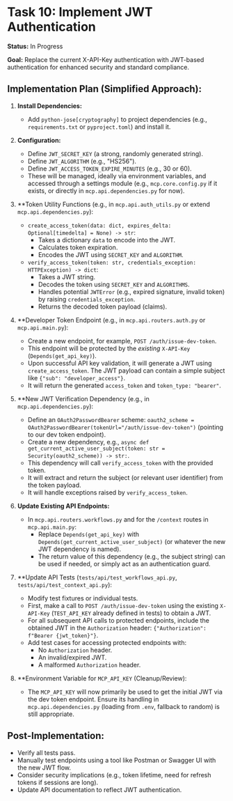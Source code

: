 # Task 10: Implement JWT Authentication

**Status:** In Progress

**Goal:** Replace the current X-API-Key authentication with JWT-based authentication for enhanced security and standard compliance.

## Implementation Plan (Simplified Approach):

1.  **Install Dependencies:**
    *   Add `python-jose[cryptography]` to project dependencies (e.g., `requirements.txt` or `pyproject.toml`) and install it.

2.  **Configuration:**
    *   Define `JWT_SECRET_KEY` (a strong, randomly generated string).
    *   Define `JWT_ALGORITHM` (e.g., "HS256").
    *   Define `JWT_ACCESS_TOKEN_EXPIRE_MINUTES` (e.g., 30 or 60).
    *   These will be managed, ideally via environment variables, and accessed through a settings module (e.g., `mcp.core.config.py` if it exists, or directly in `mcp.api.dependencies.py` for now).

3.  **Token Utility Functions (e.g., in `mcp.api.auth_utils.py` or extend `mcp.api.dependencies.py`):
    *   `create_access_token(data: dict, expires_delta: Optional[timedelta] = None) -> str`:
        *   Takes a dictionary `data` to encode into the JWT.
        *   Calculates token expiration.
        *   Encodes the JWT using `SECRET_KEY` and `ALGORITHM`.
    *   `verify_access_token(token: str, credentials_exception: HTTPException) -> dict`:
        *   Takes a JWT string.
        *   Decodes the token using `SECRET_KEY` and `ALGORITHMS`.
        *   Handles potential `JWTError` (e.g., expired signature, invalid token) by raising `credentials_exception`.
        *   Returns the decoded token payload (claims).

4.  **Developer Token Endpoint (e.g., in `mcp.api.routers.auth.py` or `mcp.api.main.py`):
    *   Create a new endpoint, for example, `POST /auth/issue-dev-token`.
    *   This endpoint will be protected by the *existing* `X-API-Key` (`Depends(get_api_key)`).
    *   Upon successful API key validation, it will generate a JWT using `create_access_token`. The JWT payload can contain a simple subject like `{"sub": "developer_access"}`.
    *   It will return the generated `access_token` and `token_type: "bearer"`.

5.  **New JWT Verification Dependency (e.g., in `mcp.api.dependencies.py`):
    *   Define an `OAuth2PasswordBearer` scheme: `oauth2_scheme = OAuth2PasswordBearer(tokenUrl="/auth/issue-dev-token")` (pointing to our dev token endpoint).
    *   Create a new dependency, e.g., `async def get_current_active_user_subject(token: str = Security(oauth2_scheme)) -> str:`.
    *   This dependency will call `verify_access_token` with the provided token.
    *   It will extract and return the subject (or relevant user identifier) from the token payload.
    *   It will handle exceptions raised by `verify_access_token`.

6.  **Update Existing API Endpoints:**
    *   In `mcp.api.routers.workflows.py` and for the `/context` routes in `mcp.api.main.py`:
        *   Replace `Depends(get_api_key)` with `Depends(get_current_active_user_subject)` (or whatever the new JWT dependency is named).
        *   The return value of this dependency (e.g., the subject string) can be used if needed, or simply act as an authentication guard.

7.  **Update API Tests (`tests/api/test_workflows_api.py`, `tests/api/test_context_api.py`):
    *   Modify test fixtures or individual tests.
    *   First, make a call to `POST /auth/issue-dev-token` using the existing `X-API-Key` (`TEST_API_KEY` already defined in tests) to obtain a JWT.
    *   For all subsequent API calls to protected endpoints, include the obtained JWT in the `Authorization` header: `{"Authorization": f"Bearer {jwt_token}"}`.
    *   Add test cases for accessing protected endpoints with:
        *   No `Authorization` header.
        *   An invalid/expired JWT.
        *   A malformed `Authorization` header.

8.  **Environment Variable for `MCP_API_KEY` (Cleanup/Review):
    *   The `MCP_API_KEY` will now primarily be used to get the initial JWT via the dev token endpoint. Ensure its handling in `mcp.api.dependencies.py` (loading from `.env`, fallback to random) is still appropriate.

## Post-Implementation:

*   Verify all tests pass.
*   Manually test endpoints using a tool like Postman or Swagger UI with the new JWT flow.
*   Consider security implications (e.g., token lifetime, need for refresh tokens if sessions are long).
*   Update API documentation to reflect JWT authentication. 